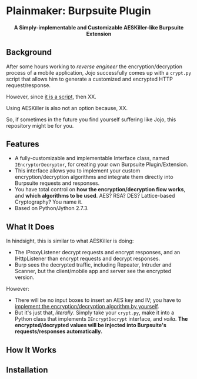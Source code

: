 # Plainmaker: Burpsuite Plugin

<h4 align="center">A Simply-implementable and Customizable AESKiller-like Burpsuite Extension<a href="https://github.com/chrisandoryan/Nethive-Project" target="_blank"></a></h4>

## Background
After some hours working to *reverse engineer* the encryption/decryption process of a mobile application, Jojo successfully comes up with a `crypt.py` script that allows him to generate a customized and encrypted HTTP request/response.

However, since <ins>it is a script</ins>, then XX.

Using AESKiller is also not an option because, XX.

So, if sometimes in the future you find yourself suffering like Jojo, this repository might be for you.

## Features

 - A fully-customizable and implementable Interface class, named `IEncryptorDecryptor`, for creating your own Burpsuite Plugin/Extension.
 - This interface allows you to implement your custom encryption/decryption algorithms and integrate them directly into Burpsuite requests and responses.
 - You have total control on **how the encryption/decryption flow works**, and **which algorithms to be used**. AES? RSA? DES? Lattice-based Cryptography? You name it.
 - Based on Python/Jython 2.7.3.

## What It Does
In hindsight, this is similar to what AESKiller is doing:
- The IProxyListener decrypt requests and encrypt responses, and an IHttpListener than encrypt requests and decrypt responses.
- Burp sees the decrypted traffic, including Repeater, Intruder and Scanner, but the client/mobile app and server see the encrypted version.

However:
- There will be no input boxes to insert an AES key and IV; you have to <ins>implement the encryption/decryption algorithm by yourself</ins>.
- But it's just that, *literally*. Simply take your `crypt.py`, make it into a Python class that implements `IEncryptDecrypt` interface, and *voila*. **The encrypted/decrypted values will be injected into Burpsuite's requests/responses automatically.**

## How It Works
 
## Installation
